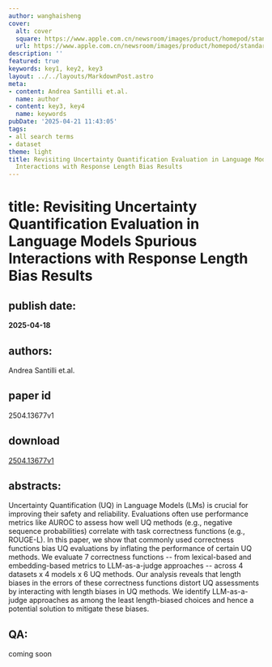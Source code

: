 ```yaml
---
author: wanghaisheng
cover:
  alt: cover
  square: https://www.apple.com.cn/newsroom/images/product/homepod/standard/Apple-HomePod-hero-230118_big.jpg.large_2x.jpg
  url: https://www.apple.com.cn/newsroom/images/product/homepod/standard/Apple-HomePod-hero-230118_big.jpg.large_2x.jpg
description: ''
featured: true
keywords: key1, key2, key3
layout: ../../layouts/MarkdownPost.astro
meta:
- content: Andrea Santilli et.al.
  name: author
- content: key3, key4
  name: keywords
pubDate: '2025-04-21 11:43:05'
tags:
- all search terms
- dataset
theme: light
title: Revisiting Uncertainty Quantification Evaluation in Language Models Spurious
  Interactions with Response Length Bias Results
---
```


# title: Revisiting Uncertainty Quantification Evaluation in Language Models Spurious Interactions with Response Length Bias Results 
## publish date: 
**2025-04-18** 
## authors: 
  Andrea Santilli et.al. 
## paper id
2504.13677v1
## download
[2504.13677v1](http://arxiv.org/abs/2504.13677v1)
## abstracts:
Uncertainty Quantification (UQ) in Language Models (LMs) is crucial for improving their safety and reliability. Evaluations often use performance metrics like AUROC to assess how well UQ methods (e.g., negative sequence probabilities) correlate with task correctness functions (e.g., ROUGE-L). In this paper, we show that commonly used correctness functions bias UQ evaluations by inflating the performance of certain UQ methods. We evaluate 7 correctness functions -- from lexical-based and embedding-based metrics to LLM-as-a-judge approaches -- across 4 datasets x 4 models x 6 UQ methods. Our analysis reveals that length biases in the errors of these correctness functions distort UQ assessments by interacting with length biases in UQ methods. We identify LLM-as-a-judge approaches as among the least length-biased choices and hence a potential solution to mitigate these biases.
## QA:
coming soon

